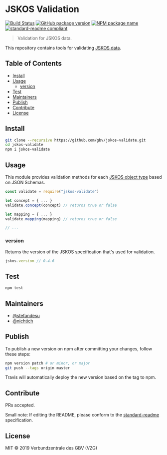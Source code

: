 # JSKOS Validation

[![Build Status](https://travis-ci.com/gbv/jskos-validate.svg?branch=master)](https://travis-ci.com/gbv/jskos-validate)
[![GitHub package version](https://img.shields.io/github/package-json/v/gbv/jskos-validate.svg?label=version)](https://github.com/gbv/jskos-validate)
[![NPM package name](https://img.shields.io/badge/npm-jskos--validate-blue.svg)](https://www.npmjs.com/package/jskos-validate)
[![standard-readme compliant](https://img.shields.io/badge/readme%20style-standard-brightgreen.svg)](https://github.com/RichardLitt/standard-readme)

> Validation for JSKOS data.

This repository contains tools for validating [JSKOS data](http://gbv.github.io/jskos/).

## Table of Contents

- [Install](#install)
- [Usage](#usage)
  - [version](#version)
- [Test](#test)
- [Maintainers](#maintainers)
- [Publish](#publish)
- [Contribute](#contribute)
- [License](#license)

## Install

```bash
git clone --recursive https://github.com/gbv/jskos-validate.git
cd jskos-validate
npm i jskos-validate
```

## Usage
This module provides validation methods for each [JSKOS object type](http://gbv.github.io/jskos/jskos.html#object-types) based on JSON Schemas.

```js
const validate = require("jskos-validate")

let concept = { ... }
validate.concept(concept) // returns true or false

let mapping = { ... }
validate.mapping(mapping) // returns true or false

// ...
```

### version
Returns the version of the JSKOS specification that's used for validation.

```js
jskos.version // 0.4.6
```

## Test

```bash
npm test
```

## Maintainers

- [@stefandesu](https://github.com/stefandesu)
- [@nichtich](https://github.com/nichtich)

## Publish

To publish a new version on npm after committing your changes, follow these steps:

```bash
npm version patch # or minor, or major
git push --tags origin master
```

Travis will automatically deploy the new version based on the tag to npm.

## Contribute

PRs accepted.

Small note: If editing the README, please conform to the [standard-readme](https://github.com/RichardLitt/standard-readme) specification.

## License

MIT © 2019 Verbundzentrale des GBV (VZG)
